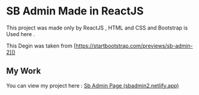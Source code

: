 # SB Admin Made in ReactJS

This project was made only by ReactJS , HTML and CSS and Bootstrap is Used here .

This Degin was taken from [https://startbootstrap.com/previews/sb-admin-2]()

## My Work

You can view my project here : [Sb Admin Page (sbadmin2.netlify.app)](https://sbadmin2.netlify.app/)

